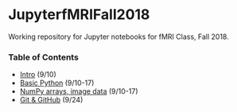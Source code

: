 # JupyterfMRIFall2018

Working repository for Jupyter notebooks for fMRI Class, Fall 2018.

### Table of Contents
* [Intro](https://github.com/sathayas/JupyterfMRIFall2018/blob/master/Intro.ipynb) (9/10)
* [Basic Python](https://github.com/sathayas/JupyterfMRIFall2018/blob/master/BasicPython.ipynb) (9/10-17)
* [NumPy arrays, image data](https://github.com/sathayas/JupyterfMRIFall2018/blob/master/NumPy.ipynb) (9/10-17)
* [Git & GitHub](https://github.com/sathayas/JupyterfMRIFall2018/blob/master/Git.ipynb) (9/24)
